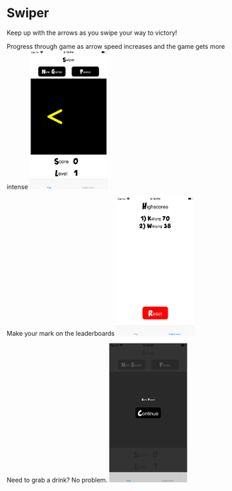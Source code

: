 # Swiper
Keep up with the arrows as you swipe your way to victory!

Progress through game as arrow speed increases and the game gets more intense
<img src="https://github.com/119thomas/Swiper/blob/master/screenshots/gameplay.png" width=35% height=35%>

Make your mark on the leaderboards
<img src="https://github.com/119thomas/Swiper/blob/master/screenshots/highscores.png" width=35% height=35%>

Need to grab a drink? No problem.
<img src="https://github.com/119thomas/Swiper/blob/master/screenshots/pause.png" width=35% height=35%>
